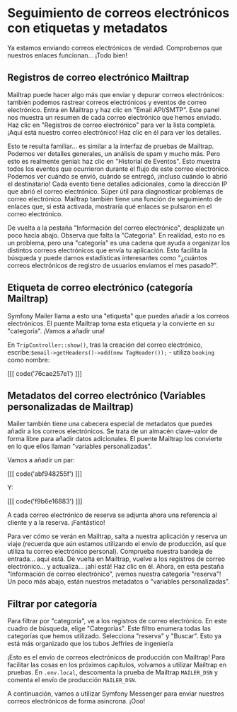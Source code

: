 # Seguimiento de correos electrónicos con etiquetas y metadatos

Ya estamos enviando correos electrónicos de verdad. Comprobemos que nuestros enlaces funcionan... ¡Todo bien!

## Registros de correo electrónico Mailtrap

Mailtrap puede hacer algo más que enviar y depurar correos electrónicos: también podemos rastrear correos electrónicos y eventos de correo electrónico. Entra en Mailtrap y haz clic en "Email API/SMTP". Este panel nos muestra un resumen de cada correo electrónico que hemos enviado. Haz clic en "Registros de correo electrónico" para ver la lista completa. ¡Aquí está nuestro correo electrónico! Haz clic en él para ver los detalles.

Esto te resulta familiar... es similar a la interfaz de pruebas de Mailtrap. Podemos ver detalles generales, un análisis de spam y mucho más. Pero esto es realmente genial: haz clic en "Historial de Eventos". Esto muestra todos los eventos que ocurrieron durante el flujo de este correo electrónico. Podemos ver cuándo se envió, cuándo se entregó, ¡incluso cuándo lo abrió el destinatario! Cada evento tiene detalles adicionales, como la dirección IP que abrió el correo electrónico. Súper útil para diagnosticar problemas de correo electrónico. Mailtrap también tiene una función de seguimiento de enlaces que, si está activada, mostraría qué enlaces se pulsaron en el correo electrónico.

De vuelta a la pestaña "Información del correo electrónico", desplázate un poco hacia abajo. Observa que falta la "Categoría". En realidad, esto no es un problema, pero una "categoría" es una cadena que ayuda a organizar los distintos correos electrónicos que envía tu aplicación. Esto facilita la búsqueda y puede darnos estadísticas interesantes como "¿cuántos correos electrónicos de registro de usuarios enviamos el mes pasado?".

## Etiqueta de correo electrónico (categoría Mailtrap)

Symfony Mailer llama a esto una "etiqueta" que puedes añadir a los correos electrónicos. El puente Mailtrap toma esta etiqueta y la convierte en su "categoría". ¡Vamos a añadir una!

En `TripController::show()`, tras la creación del correo electrónico, escribe:`$email->getHeaders()->add(new TagHeader());` - utiliza `booking` como nombre:

[[[ code('76cae257e1') ]]]

## Metadatos del correo electrónico (Variables personalizadas de Mailtrap)

Mailer también tiene una cabecera especial de metadatos que puedes añadir a los correos electrónicos. Se trata de un almacén clave-valor de forma libre para añadir datos adicionales. El puente Mailtrap los convierte en lo que ellos llaman "variables personalizadas".

Vamos a añadir un par:

[[[ code('abf948255f') ]]]

Y:

[[[ code('f9b6e16883') ]]]

A cada correo electrónico de reserva se adjunta ahora una referencia al cliente y a la reserva. ¡Fantástico!

Para ver cómo se verán en Mailtrap, salta a nuestra aplicación y reserva un viaje (recuerda que aún estamos utilizando el envío de producción, así que utiliza tu correo electrónico personal). Comprueba nuestra bandeja de entrada... aquí está. De vuelta en Mailtrap, vuelve a los registros de correo electrónico... y actualiza... ¡ahí está! Haz clic en él. Ahora, en esta pestaña "Información de correo electrónico", ¡vemos nuestra categoría "reserva"! Un poco más abajo, están nuestros metadatos o "variables personalizadas".

## Filtrar por categoría

Para filtrar por "categoría", ve a los registros de correo electrónico. En este cuadro de búsqueda, elige "Categorías". Este filtro enumera todas las categorías que hemos utilizado. Selecciona "reserva" y "Buscar". Esto ya está más organizado que los tubos Jeffries de ingeniería

¡Esto es el envío de correos electrónicos de producción con Mailtrap! Para facilitar las cosas en los próximos capítulos, volvamos a utilizar Mailtrap en pruebas. En `.env.local`, descomenta la prueba de Mailtrap `MAILER_DSN` y comenta el envío de producción `MAILER_DSN`.

A continuación, vamos a utilizar Symfony Messenger para enviar nuestros correos electrónicos de forma asíncrona. ¡Ooo!
